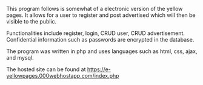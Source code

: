 This program follows is somewhat of a electronic version of the yellow pages. It allows for a user to register and post advertised which will then be visible to the public. 

Functionalities include register, login, CRUD user, CRUD advertisement. Confidential information such as passwords are encrypted in the database.

The program was written in php and uses languages such as html, css, ajax, and mysql. 

The hosted site can be found at https://e-yellowpages.000webhostapp.com/index.php

